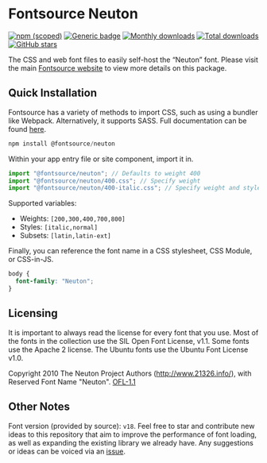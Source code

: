 # Fontsource Neuton

[![npm (scoped)](https://img.shields.io/npm/v/@fontsource/neuton?color=brightgreen)](https://www.npmjs.com/package/@fontsource/neuton) [![Generic badge](https://img.shields.io/badge/fontsource-passing-brightgreen)](https://github.com/fontsource/fontsource) [![Monthly downloads](https://badgen.net/npm/dm/@fontsource/neuton)](https://github.com/fontsource/fontsource) [![Total downloads](https://badgen.net/npm/dt/@fontsource/neuton)](https://github.com/fontsource/fontsource) [![GitHub stars](https://img.shields.io/github/stars/fontsource/fontsource.svg?style=social&label=Star)](https://github.com/fontsource/fontsource/stargazers)

The CSS and web font files to easily self-host the “Neuton” font. Please visit the main [Fontsource website](https://fontsource.org/fonts/neuton) to view more details on this package.

## Quick Installation

Fontsource has a variety of methods to import CSS, such as using a bundler like Webpack. Alternatively, it supports SASS. Full documentation can be found [here](https://fontsource.org/docs/getting-started/introduction).

```javascript
npm install @fontsource/neuton
```

Within your app entry file or site component, import it in.

```javascript
import "@fontsource/neuton"; // Defaults to weight 400
import "@fontsource/neuton/400.css"; // Specify weight
import "@fontsource/neuton/400-italic.css"; // Specify weight and style

```

Supported variables:
- Weights: `[200,300,400,700,800]`
- Styles: `[italic,normal]`
- Subsets: `[latin,latin-ext]`

Finally, you can reference the font name in a CSS stylesheet, CSS Module, or CSS-in-JS.

```css
body {
  font-family: "Neuton";
}
```

## Licensing
It is important to always read the license for every font that you use.
Most of the fonts in the collection use the SIL Open Font License, v1.1. Some fonts use the Apache 2 license. The Ubuntu fonts use the Ubuntu Font License v1.0.

Copyright 2010 The Neuton Project Authors (http://www.21326.info/), with Reserved Font Name "Neuton".
[OFL-1.1](http://scripts.sil.org/OFL)

## Other Notes
Font version (provided by source): `v18`.
Feel free to star and contribute new ideas to this repository that aim to improve the performance of font loading, as well as expanding the existing library we already have. Any suggestions or ideas can be voiced via an [issue](https://github.com/fontsource/fontsource/issues).